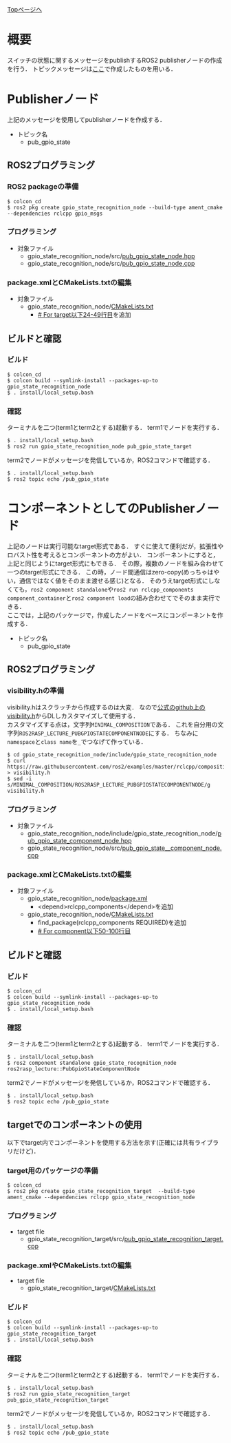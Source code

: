 [Topページへ](../README_JP.md)

# 概要
スイッチの状態に関するメッセージをpublishするROS2 publisherノードの作成を行う．
トピックメッセージは[ここ](Create_a_topic_message_for_a_state_of_a_switch_JP.md)で作成したものを用いる．

# Publisherノード
上記のメッセージを使用してpublisherノードを作成する．

* トピック名
  * pub_gpio_state

## ROS2プログラミング
### ROS2 packageの準備

```shell
$ colcon_cd
$ ros2 pkg create gpio_state_recognition_node --build-type ament_cmake --dependencies rclcpp gpio_msgs
```

### プログラミング

* 対象ファイル
  * gpio_state_recognition_node/src/[pub_gpio_state_node.hpp](../src/gpio_state_recognition_node/src/pub_gpio_state_node.hpp)
  * gpio_state_recognition_node/src/[pub_gpio_state_node.cpp](../src/gpio_state_recognition_node/src/pub_gpio_state_node.cpp)

### package.xmlとCMakeLists.txtの編集

* 対象ファイル
  * gpio_state_recognition_node/[CMakeLists.txt](../src/gpio_state_recognition_node/CMakeLists.txt)
    * [# For target以下24-49行目](../src/gpio_state_recognition_node/CMakeLists.txt#L24-L49)を追加

## ビルドと確認
### ビルド

```shell
$ colcon_cd
$ colcon build --symlink-install --packages-up-to gpio_state_recognition_node
$ . install/local_setup.bash
```

### 確認
ターミナルを二つ(term1とterm2とする)起動する．
term1でノードを実行する．

```shell
$ . install/local_setup.bash
$ ros2 run gpio_state_recognition_node pub_gpio_state_target
```

term2でノードがメッセージを発信しているか，ROS2コマンドで確認する．

```shell
$ . install/local_setup.bash
$ ros2 topic echo /pub_gpio_state
```

# コンポーネントとしてのPublisherノード
上記のノードは実行可能なtarget形式である．
すぐに使えて便利だが，拡張性やロバスト性を考えるとコンポーネントの方がよい．
コンポーネントにすると，上記と同じようにtarget形式にもできる．
その際，複数のノードを組み合わせて一つのtarget形式にできる．
この時，ノード間通信はzero-copy(めっちゃはやい，通信ではなく値をそのまま渡せる感じ)となる．
そのうえtarget形式にしなくても，`ros2 component standalone`や`ros2 run rclcpp_components component_container`と`ros2 component load`の組み合わせてでそのまま実行できる．<br>
ここでは，上記のパッケージで，作成したノードをベースにコンポーネントを作成する．

* トピック名
  * pub_gpio_state

## ROS2プログラミング
### visibility.hの準備
visibility.hはスクラッチから作成するのは大変．
なので[公式のgithub上のvisibility.h](https://github.com/ros2/examples/blob/master/rclcpp/composition/minimal_composition/include/minimal_composition/visibility.h)からDLしカスタマイズして使用する．<br>
カスタマイズする点は，文字列`MINIMAL_COMPOSITION`である．
これを自分用の文字列`ROS2RASP_LECTURE_PUBGPIOSTATECOMPONENTNODE`にする．
ちなみに`namespace`と`class name`を`_`でつなげて作っている．

```shell
$ cd gpio_state_recognition_node/include/gpio_state_recognition_node
$ curl https://raw.githubusercontent.com/ros2/examples/master/rclcpp/composition/minimal_composition/include/minimal_composition/visibility.h > visibility.h
$ sed -i s/MINIMAL_COMPOSITION/ROS2RASP_LECTURE_PUBGPIOSTATECOMPONENTNODE/g visibility.h
```

### プログラミング

* 対象ファイル
  * gpio_state_recognition_node/include/gpio_state_recognition_node/[pub_gpio_state_component_node.hpp](../src/gpio_state_recognition_node/include/gpio_state_recognition_node/pub_gpio_state_component_node.hpp)
  * gpio_state_recognition_node/src/[pub_gpio_state__component_node.cpp](../src/gpio_state_recognition_node/src/pub_gpio_state_component_node.cpp)

### package.xmlとCMakeLists.txtの編集

* 対象ファイル
  * gpio_state_recognition_node/[package.xml](../src/gpio_state_recognition_node/package.xml)
    * \<depend\>rclcpp_components\</depend\>を追加
  * gpio_state_recognition_node/[CMakeLists.txt](../src/gpio_state_recognition_node/CMakeLists.txt)
    * find_package(rclcpp_components REQUIRED)を追加
    * [# For component以下50-100行目](../src/gpio_state_recognition_node/CMakeLists.txt#L50-L100)

## ビルドと確認
### ビルド

```shell
$ colcon_cd
$ colcon build --symlink-install --packages-up-to gpio_state_recognition_node
$ . install/local_setup.bash
```

### 確認
ターミナルを二つ(term1とterm2とする)起動する．
term1でノードを実行する．

```shell
$ . install/local_setup.bash
$ ros2 component standalone gpio_state_recognition_node ros2rasp_lecture::PubGpioStateComponentNode
```

term2でノードがメッセージを発信しているか，ROS2コマンドで確認する．

```shell
$ . install/local_setup.bash
$ ros2 topic echo /pub_gpio_state
```

## targetでのコンポーネントの使用
以下でtarget内でコンポーネントを使用する方法を示す(正確には共有ライブラリだけど)．

### target用のパッケージの準備

```shell
$ colcon_cd
$ ros2 pkg create gpio_state_recognition_target  --build-type ament_cmake --dependencies rclcpp gpio_state_recognition_node
```

### プログラミング

* target file
  * gpio_state_recognition_target/src/[pub_gpio_state_recognition_target.cpp](../src/gpio_state_recognition_target/src/pub_gpio_state_recognition_target.cpp)

### package.xmlやCMakeLists.txtの編集

* target file
  * gpio_state_recognition_target/[CMakeLists.txt](../src/gpio_state_recognition_target/CMakeLists.txt)

### ビルド

```shell
$ colcon_cd
$ colcon build --symlink-install --packages-up-to gpio_state_recognition_target
$ . install/local_setup.bash
```

### 確認
ターミナルを二つ(term1とterm2とする)起動する．
term1でノードを実行する．

```shell
$ . install/local_setup.bash
$ ros2 run gpio_state_recognition_target pub_gpio_state_recognition_target
```

term2でノードがメッセージを発信しているか，ROS2コマンドで確認する．

```shell
$ . install/local_setup.bash
$ ros2 topic echo /pub_gpio_state
```

